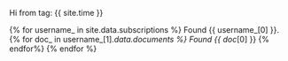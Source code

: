 ---
---

Hi from tag: {{ site.time }}

{% for username_ in site.data.subscriptions %}
Found {{ username_[0] }}. 
{% for doc_ in username_[1]._data.documents %} Found {{ doc_[0] }} {% endfor%}
{% endfor %}
